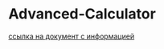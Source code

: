 # Advanced-Calculator

[ссылка на документ с информацией](https://docs.google.com/document/d/1IoRuADh52xpv0p2j-25RtQq0F-sspnENmImMStTCULI/edit?usp=sharing)
